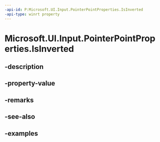 ```yaml
---
-api-id: P:Microsoft.UI.Input.PointerPointProperties.IsInverted
-api-type: winrt property
---
```


# Microsoft.UI.Input.PointerPointProperties.IsInverted

<!--
public bool IsInverted { get; }
-->


## -description

## -property-value

## -remarks

## -see-also

## -examples


